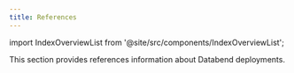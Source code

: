 ```yaml
---
title: References
---
```


import IndexOverviewList from '@site/src/components/IndexOverviewList';

This section provides references information about Databend deployments.

<IndexOverviewList />